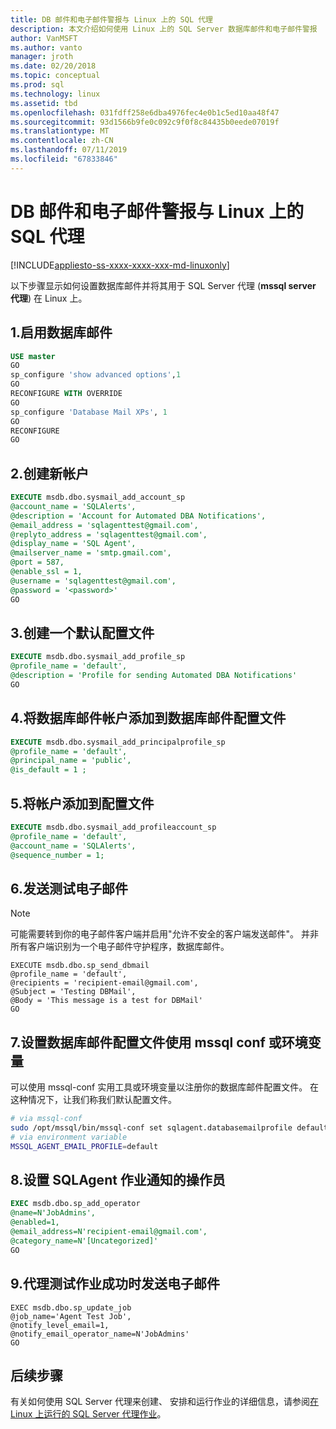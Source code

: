 ```yaml
---
title: DB 邮件和电子邮件警报与 Linux 上的 SQL 代理
description: 本文介绍如何使用 Linux 上的 SQL Server 数据库邮件和电子邮件警报
author: VanMSFT
ms.author: vanto
manager: jroth
ms.date: 02/20/2018
ms.topic: conceptual
ms.prod: sql
ms.technology: linux
ms.assetid: tbd
ms.openlocfilehash: 031fdff258e6dba4976fec4e0b1c5ed10aa48f47
ms.sourcegitcommit: 93d1566b9fe0c092c9f0f8c84435b0eede07019f
ms.translationtype: MT
ms.contentlocale: zh-CN
ms.lasthandoff: 07/11/2019
ms.locfileid: "67833846"
---
```

# <a name="db-mail-and-email-alerts-with-sql-agent-on-linux"></a>DB 邮件和电子邮件警报与 Linux 上的 SQL 代理

[!INCLUDE[appliesto-ss-xxxx-xxxx-xxx-md-linuxonly](../includes/appliesto-ss-xxxx-xxxx-xxx-md-linuxonly.md)]

以下步骤显示如何设置数据库邮件并将其用于 SQL Server 代理 (**mssql server 代理**) 在 Linux 上。 

## <a name="1-enable-db-mail"></a>1.启用数据库邮件

```sql
USE master 
GO 
sp_configure 'show advanced options',1 
GO 
RECONFIGURE WITH OVERRIDE 
GO 
sp_configure 'Database Mail XPs', 1 
GO 
RECONFIGURE  
GO  
```

## <a name="2-create-a-new-account"></a>2.创建新帐户
```sql
EXECUTE msdb.dbo.sysmail_add_account_sp 
@account_name = 'SQLAlerts', 
@description = 'Account for Automated DBA Notifications', 
@email_address = 'sqlagenttest@gmail.com', 
@replyto_address = 'sqlagenttest@gmail.com', 
@display_name = 'SQL Agent', 
@mailserver_name = 'smtp.gmail.com', 
@port = 587, 
@enable_ssl = 1, 
@username = 'sqlagenttest@gmail.com', 
@password = '<password>' 
GO
```

## <a name="3-create-a-default-profile"></a>3.创建一个默认配置文件

```sql
EXECUTE msdb.dbo.sysmail_add_profile_sp 
@profile_name = 'default', 
@description = 'Profile for sending Automated DBA Notifications' 
GO
```

## <a name="4-add-the-database-mail-account-to-a-database-mail-profile"></a>4.将数据库邮件帐户添加到数据库邮件配置文件
```sql
EXECUTE msdb.dbo.sysmail_add_principalprofile_sp 
@profile_name = 'default', 
@principal_name = 'public', 
@is_default = 1 ; 
 ```
 
## <a name="5-add-account-to-profile"></a>5.将帐户添加到配置文件 
```sql
EXECUTE msdb.dbo.sysmail_add_profileaccount_sp   
@profile_name = 'default',   
@account_name = 'SQLAlerts',   
@sequence_number = 1;  
 ```
 
## <a name="6-send-test-email"></a>6.发送测试电子邮件
> [!NOTE]
> 可能需要转到你的电子邮件客户端并启用"允许不安全的客户端发送邮件"。 并非所有客户端识别为一个电子邮件守护程序，数据库邮件。

```
EXECUTE msdb.dbo.sp_send_dbmail 
@profile_name = 'default', 
@recipients = 'recipient-email@gmail.com', 
@Subject = 'Testing DBMail', 
@Body = 'This message is a test for DBMail' 
GO
```

## <a name="7-set-db-mail-profile-using-mssql-conf-or-environment-variable"></a>7.设置数据库邮件配置文件使用 mssql conf 或环境变量
可以使用 mssql-conf 实用工具或环境变量以注册你的数据库邮件配置文件。 在这种情况下，让我们称我们默认配置文件。

```bash
# via mssql-conf
sudo /opt/mssql/bin/mssql-conf set sqlagent.databasemailprofile default
# via environment variable
MSSQL_AGENT_EMAIL_PROFILE=default
```

## <a name="8-set-up-an-operator-for-sqlagent-job-notifications"></a>8.设置 SQLAgent 作业通知的操作员 

```sql
EXEC msdb.dbo.sp_add_operator 
@name=N'JobAdmins',  
@enabled=1, 
@email_address=N'recipient-email@gmail.com',  
@category_name=N'[Uncategorized]' 
GO 
```

## <a name="9-send-email-when-agent-test-job-succeeds"></a>9.代理测试作业成功时发送电子邮件 

```
EXEC msdb.dbo.sp_update_job 
@job_name='Agent Test Job', 
@notify_level_email=1, 
@notify_email_operator_name=N'JobAdmins' 
GO
```

## <a name="next-steps"></a>后续步骤
有关如何使用 SQL Server 代理来创建、 安排和运行作业的详细信息，请参阅[在 Linux 上运行的 SQL Server 代理作业](sql-server-linux-run-sql-server-agent-job.md)。
